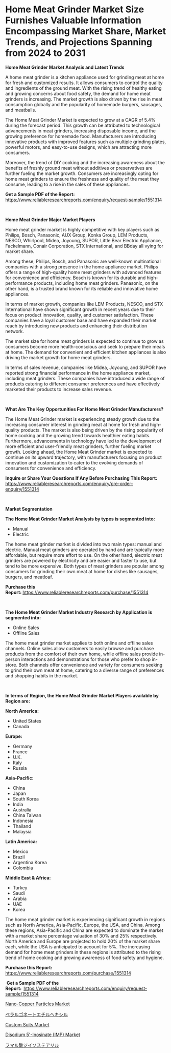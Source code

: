 <p><h1>Home Meat Grinder Market Size Furnishes Valuable Information Encompassing Market Share, Market Trends, and Projections Spanning from 2024 to 2031</h1></p><p><strong>Home Meat Grinder Market Analysis and Latest Trends</strong></p>
<p><p>A home meat grinder is a kitchen appliance used for grinding meat at home for fresh and customized results. It allows consumers to control the quality and ingredients of the ground meat. With the rising trend of healthy eating and growing concerns about food safety, the demand for home meat grinders is increasing. The market growth is also driven by the rise in meat consumption globally and the popularity of homemade burgers, sausages, and meatballs.</p><p>The Home Meat Grinder Market is expected to grow at a CAGR of 5.4% during the forecast period. This growth can be attributed to technological advancements in meat grinders, increasing disposable income, and the growing preference for homemade food. Manufacturers are introducing innovative products with improved features such as multiple grinding plates, powerful motors, and easy-to-use designs, which are attracting more consumers.</p><p>Moreover, the trend of DIY cooking and the increasing awareness about the benefits of freshly ground meat without additives or preservatives are further fueling the market growth. Consumers are increasingly opting for home meat grinders to ensure the freshness and quality of the meat they consume, leading to a rise in the sales of these appliances.</p></p>
<p><strong>Get a Sample PDF of the Report:&nbsp;</strong> <a href="https://www.reliableresearchreports.com/enquiry/request-sample/1551314">https://www.reliableresearchreports.com/enquiry/request-sample/1551314</a></p>
<p>&nbsp;</p>
<p><strong>Home Meat Grinder Major Market Players</strong></p>
<p><p>Home meat grinder market is highly competitive with key players such as Philips, Bosch, Panasonic, AUX Group, Konka Group, LEM Products, NESCO, Whirlpool, Midea, Joyoung, SUPOR, Little Bear Electric Appliance, Fackelmann, Conair Corporation, STX International, and BBday all vying for market share. </p><p>Among these, Philips, Bosch, and Panasonic are well-known multinational companies with a strong presence in the home appliance market. Philips offers a range of high-quality home meat grinders with advanced features for convenience and efficiency. Bosch is known for its durable and high-performance products, including home meat grinders. Panasonic, on the other hand, is a trusted brand known for its reliable and innovative home appliances.</p><p>In terms of market growth, companies like LEM Products, NESCO, and STX International have shown significant growth in recent years due to their focus on product innovation, quality, and customer satisfaction. These companies have a loyal customer base and have expanded their market reach by introducing new products and enhancing their distribution network.</p><p>The market size for home meat grinders is expected to continue to grow as consumers become more health-conscious and seek to prepare their meals at home. The demand for convenient and efficient kitchen appliances is also driving the market growth for home meat grinders.</p><p>In terms of sales revenue, companies like Midea, Joyoung, and SUPOR have reported strong financial performance in the home appliance market, including meat grinders. These companies have introduced a wide range of products catering to different consumer preferences and have effectively marketed their products to increase sales revenue.</p></p>
<p>&nbsp;</p>
<p><strong>What Are The Key Opportunities For Home Meat Grinder Manufacturers?</strong></p>
<p><p>The Home Meat Grinder market is experiencing steady growth due to the increasing consumer interest in grinding meat at home for fresh and high-quality products. The market is also being driven by the rising popularity of home cooking and the growing trend towards healthier eating habits. Furthermore, advancements in technology have led to the development of more efficient and user-friendly meat grinders, further fueling market growth. Looking ahead, the Home Meat Grinder market is expected to continue on its upward trajectory, with manufacturers focusing on product innovation and customization to cater to the evolving demands of consumers for convenience and efficiency.</p></p>
<p><strong>Inquire or Share Your Questions If Any Before Purchasing This Report:</strong> <a href="https://www.reliableresearchreports.com/enquiry/pre-order-enquiry/1551314">https://www.reliableresearchreports.com/enquiry/pre-order-enquiry/1551314</a></p>
<p>&nbsp;</p>
<p><strong>Market Segmentation</strong></p>
<p><strong>The Home Meat Grinder Market Analysis by types is segmented into:</strong></p>
<p><ul><li>Manual</li><li>Electric</li></ul></p>
<p><p>The home meat grinder market is divided into two main types: manual and electric. Manual meat grinders are operated by hand and are typically more affordable, but require more effort to use. On the other hand, electric meat grinders are powered by electricity and are easier and faster to use, but tend to be more expensive. Both types of meat grinders are popular among consumers for grinding their own meat at home for dishes like sausages, burgers, and meatloaf.</p></p>
<p><strong>Purchase this Report:&nbsp;</strong><a href="https://www.reliableresearchreports.com/purchase/1551314">https://www.reliableresearchreports.com/purchase/1551314</a></p>
<p>&nbsp;</p>
<p><strong>The Home Meat Grinder Market Industry Research by Application is segmented into:</strong></p>
<p><ul><li>Online Sales</li><li>Offline Sales</li></ul></p>
<p><p>The home meat grinder market applies to both online and offline sales channels. Online sales allow customers to easily browse and purchase products from the comfort of their own home, while offline sales provide in-person interactions and demonstrations for those who prefer to shop in-store. Both channels offer convenience and variety for consumers seeking to grind their own meat at home, catering to a diverse range of preferences and shopping habits in the market.</p></p>
<p>&nbsp;</p>
<p><strong>In terms of Region, the Home Meat Grinder Market Players available by Region are:</strong></p>
<p>
    <p> <strong> North America: </strong>
        <ul>
            <li>United States</li>
            <li>Canada</li>
        </ul>
        </p> 
    <p> <strong> Europe: </strong>
        <ul>
            <li>Germany</li>
            <li>France</li>
            <li>U.K.</li>
            <li>Italy</li>
            <li>Russia</li>
        </ul>
        </p> 
    <p> <strong> Asia-Pacific: </strong>
        <ul>
            <li>China</li>
            <li>Japan</li>
            <li>South Korea</li>
            <li>India</li>
            <li>Australia</li>
            <li>China Taiwan</li>
            <li>Indonesia</li>
            <li>Thailand</li>
            <li>Malaysia</li>
        </ul>
        </p> 
    <p> <strong> Latin America: </strong>
        <ul>
            <li>Mexico</li>
            <li>Brazil</li>
            <li>Argentina Korea</li>
            <li>Colombia</li>
        </ul>
        </p> 
    <p> <strong> Middle East & Africa: </strong>
        <ul>
            <li>Turkey</li>
            <li>Saudi</li>
            <li>Arabia</li>
            <li>UAE</li>
            <li>Korea</li>
        </ul>
    </p>
    </p>
<p><p>The home meat grinder market is experiencing significant growth in regions such as North America, Asia-Pacific, Europe, the USA, and China. Among these regions, Asia-Pacific and China are expected to dominate the market with a market share percentage valuation of 30% and 25% respectively. North America and Europe are projected to hold 20% of the market share each, while the USA is anticipated to account for 5%. The increasing demand for home meat grinders in these regions is attributed to the rising trend of home cooking and growing awareness of food safety and hygiene.</p></p>
<p><strong>Purchase this Report: </strong><a href="https://www.reliableresearchreports.com/purchase/1551314">https://www.reliableresearchreports.com/purchase/1551314</a></p>
<p>&nbsp;<strong>Get a Sample PDF of the Report:&nbsp;&nbsp;</strong><a href="https://www.reliableresearchreports.com/enquiry/request-sample/1551314">https://www.reliableresearchreports.com/enquiry/request-sample/1551314</a></p>
<p><strong></strong></p>
<p><p><a href="https://issuu.com/reportprime-2/docs/nano-copper-particles-market-size-2030.pptx">Nano-Copper Particles Market</a></p><p><a href="https://github.com/avwofrml53535/Market-Research-Report-List-1/blob/main/15465943404.md">ペラルゴネートエチルヘキシル</a></p><p><a href="https://github.com/zjyglelu/Market-Research-Report-List-1/blob/main/custom-suits-market.md">Custom Suits Market</a></p><p><a href="https://issuu.com/reportprime-2/docs/disodium-5-inosinate-imp-market-siz_6599dd36e56159">Disodium 5'-Inosinate (IMP) Market</a></p><p><a href="https://github.com/vtbvgl20191192/Market-Research-Report-List-1/blob/main/69893793405.md">フマル酸ジイソステアリル</a></p></p>